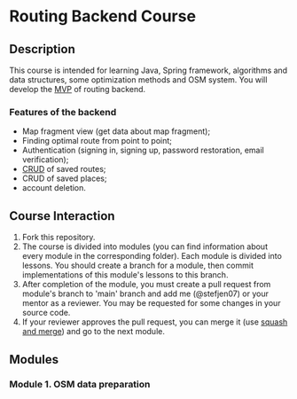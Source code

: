 # Routing Backend Course
## Description
This course is intended for learning Java, Spring framework, algorithms and data structures, some optimization methods and OSM system. You will develop the [MVP](https://en.wikipedia.org/wiki/Minimum_viable_product) of routing backend.
### Features of the backend
- Map fragment view (get data about map fragment);
- Finding optimal route from point to point;
- Authentication (signing in, signing up, password restoration, email verification);
- [CRUD](https://en.wikipedia.org/wiki/Create,_read,_update_and_delete) of saved routes;
- CRUD of saved places;
- account deletion.
## Course Interaction
1. Fork this repository.
2. The course is divided into modules (you can find information about every module in the corresponding folder). Each module is divided into lessons. You should create a branch for a module, then commit implementations of this module's lessons to this branch.
3. After completion of the module, you must create a pull request from module's branch to 'main' branch and add me (@stefjen07) or your mentor as a reviewer. You may be requested for some changes in your source code.
4. If your reviewer approves the pull request, you can merge it (use [squash and merge](https://docs.gitlab.com/ee/user/project/merge_requests/squash_and_merge.html)) and go to the next module.
## Modules
### Module 1. OSM data preparation
